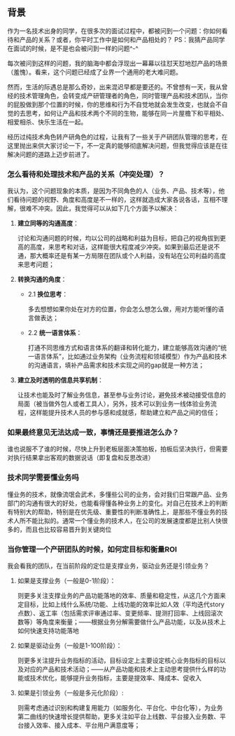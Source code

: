 
## **背景**
作为一名技术出身的同学，在很多次的面试过程中，都被问到一个问题：你如何看待和产品的关系？或者，你平时工作中是如何和产品相处的？
PS：我猜产品同学在面试的时候，是不是也会被问到一样的问题^-^

每次被问到这样的问题，我的脑海中都会浮现出一幕幕以往怼天怼地怼产品的场景（羞愧）。看来，这个问题已经成了业界一个通用的老大难问题。

然而，生活的际遇总是那么奇妙，出来混迟早都是要还的。不曾想有一天，我从曾经的技术管理角色，会转变成产研管理者的角色，同时管理产品和技术团队，当你的屁股做到那个位置的时候，你的思维和行为不自觉地就会发生改变，也就会不自觉的去思考，如何让产品和技术两个不同的生物，能够在同一片屋檐下和平相处、相爱相杀、快乐生活在一起。

经历过纯技术角色转产研角色的过程，让我有了一些关于产研团队管理的思考，在这里抛出来供大家讨论一下，不一定真的能够彻底解决问题，但我觉得应该是在往解决问题的道路上迈步前进了。

### **怎么看待和处理技术和产品的关系（冲突处理）？**
我认为，这个问题现象的本质，是因为不同角色的人（业务、产品、技术等），他们看待问题的视野、角度和高度是不一样的，这样就造成大家各说各话，互相不理解，很难不冲突。因此，我觉得可以从如下几个方面予以解决：

1. **建立同等的沟通高度**：

    讨论和沟通问题的时候，均以公司的战略和利益为目标，把自己的视角拔到更高的高度，来思考和对话，这样能很大程度减少冲突。如果到最后还是说不通，那大概率还是有某一方局限在团队或个人利益，没有站在公司利益的高度来思考问题；

2. **转换沟通的角度**：
    - 2.1 **换位思考**：
    
      多去想想如果你处在对方的位置，你会怎么想怎么做，用对方能听懂的语言做表达；
    
    - 2.2 **统一语言体系**：
    
      打通不同思维方式和语言体系的翻译和转化能力，建立能够高效沟通的“统一语言体系”，比如通过业务架构（业务流程和领域模型）作为产品和技术的沟通语言，填补产品需求和技术实现之间的gap就是一种方法；

3. **建立及时透明的信息共享机制**：

    让技术也能及时了解业务信息，甚至参与业务讨论，避免技术被动接受信息的局面（被当做外包人或者工具人），另外，技术可以到业务一线体验业务流程，这样能提升技术人员的参与感和成就感，帮助建立和产品之间的信任；

### **如果最终意见无法达成一致，事情还是要推进怎么办？**
谁也说服不了谁的时候，尽快上升到老板层面决策拍板，拍板后坚决执行，但需要对执行结果拿出客观的数据说话（即复盘和反思改进）

### **技术同学需要懂业务吗**
懂业务的技术，就像流氓会武术，多懂些公司的业务，会对我们日常跟产品、业务部门的沟通有很大的好处，也能看得懂各种业务上的变化。对自己在技术上的判断有特别大的帮助，特别是在优先级、重要性的判断准确性上，是那些不懂业务的技术人所不能比拟的。通常一个懂业务的技术人，在公司的发展速度都是比别人快很多的，而且也比较容易晋升到关键岗位

### **当你管理一个产研团队的时候，如何定目标和衡量ROI**
我会看我的团队，在当前阶段的定位是支撑业务，驱动业务还是引领业务？
1. 如果是支撑业务（一般是0-1阶段）：

    则更多关注支撑业务的产品功能落地的效率、质量和稳定性，从这几个方面来定目标，比如上线什么系统/功能、上线功能的效率比如人效（平均迭代story点数）、返工率（包括需求评审通过率、变更频率、提测打回率、上线回滚次数等）等角度来衡量；——根据业务分解需要做什么产品功能，以及从技术上如何快速支持功能落地

2. 如果是驱动业务（一般是1-100阶段）：

    则更多关注提升业务指标的活动，目标设定上主要设定核心业务指标的目标以及对应的产品和技术活动；——从产品功能和技术上主动思考提供什么样的功能或技术优化，能够提升业务指标，主要是提效率、降成本、促收入

3. 如果是引领业务（一般是多元化阶段）:

    则需考虑通过识别和构建复用能力（如服务化、平台化、中台化等），为业务第二曲线的快速增长提供帮助，更多关注如平台上线数、平台接入业务数、平台接入效率、接入成本、平台用户满意度等；